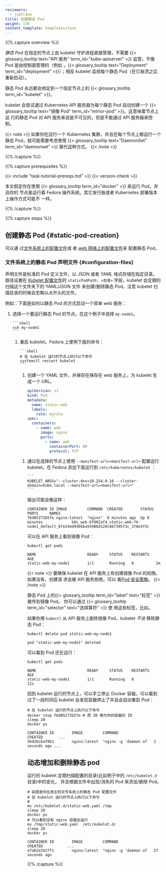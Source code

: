```yaml
---
reviewers:
  - jsafrane
title: 创建静态 Pod
weight: 170
content_template: templates/task
---
```


{{% capture overview %}}

<!--
*Static Pods* are managed directly by the kubelet daemon on a specific node,
without the {{< glossary_tooltip text="API server" term_id="kube-apiserver" >}}
observing them.
Unlike Pods that are managed by the control plane (for example, a
{{< glossary_tooltip text="Deployment" term_id="deployment" >}});
instead, the kubelet watches each static Pod (and restarts it if it crashes).
-->

_静态 Pod_ 在指定的节点上由 kubelet 守护进程直接管理，不需要
{{< glossary_tooltip text="API 服务" term_id="kube-apiserver" >}} 监管。不像 Pod
是由控制面管理的（例如
，{{< glossary_tooltip text="Deployment" term_id="deployment" >}}）；相反
kubelet 监视每个静态 Pod（在它崩溃之后重新启动）。

<!--
Static Pods are always bound to one {{< glossary_tooltip term_id="kubelet" >}} on a specific node.

The kubelet automatically tries to create a {{< glossary_tooltip text="mirror Pod" term_id="mirror-pod" >}}
on the Kubernetes API server for each static Pod.
This means that the Pods running on a node are visible on the API server,
but cannot be controlled from there.

{{< note >}}
If you are running clustered Kubernetes and are using static
Pods to run a Pod on every node, you should probably be using a
{{< glossary_tooltip text="DaemonSet" term_id="daemonset" >}}
instead.
{{< /note >}}
-->

静态 Pod 永远都会绑定到一个指定节点上的
{{< glossary_tooltip term_id="kubelet" >}}。

kubelet 会尝试通过 Kubernetes API 服务器为每个静态 Pod 自动创建一个
{{< glossary_tooltip text="镜像 Pod" term_id="mirror-pod" >}}。这意味着节点上运
行的静态 Pod 对 API 服务来说是不可见的，但是不能通过 API 服务器来控制。

{{< note >}} 如果你在运行一个 Kubernetes 集群，并且在每个节点上都运行一个静态
Pod，就可能需要考虑使用
{{< glossary_tooltip text="DaemonSet" term_id="daemonset" >}} 替代这种方式。
{{< /note >}}

{{% /capture %}}

{{% capture prerequisites %}}

{{< include "task-tutorial-prereqs.md" >}} {{< version-check >}}

<!--
This page assumes you're using {{< glossary_tooltip term_id="docker" >}} to run Pods,
and that your nodes are running the Fedora operating system.
Instructions for other distributions or Kubernetes installations may vary.
-->

本文假定你在使用 {{< glossary_tooltip term_id="docker" >}} 来运行 Pod，并且你的
节点是运行着 Fedora 操作系统。其它发行版或者 Kubernetes 部署版本上操作方式可能不
一样。

{{% /capture %}}

{{% capture steps %}}

<!--
## Create a static pod {#static-pod-creation}

You can configure a static Pod with either a [file system hosted configuration file](/docs/tasks/configure-pod-container/static-pod/#configuration-files) or a [web hosted configuration file](/docs/tasks/configure-pod-container/static-pod/#pods-created-via-http).
-->

## 创建静态 Pod {#static-pod-creation}

可以通
过[文件系统上的配置文件](/docs/tasks/configure-pod-container/static-pod/#configuration-files)或
者
[web 网络上的配置文件](/docs/tasks/configure-pod-container/static-pod/#pods-created-via-http)来
配置静态 Pod。

<!--
### Filesystem-hosted static Pod manifest {#configuration-files}

Manifests are standard Pod definitions in JSON or YAML format in a specific directory. Use the `staticPodPath: <the directory>` field in the [KubeletConfiguration file](/docs/tasks/administer-cluster/kubelet-config-file), which periodically scans the directory and creates/deletes static Pods as YAML/JSON files appear/disappear there.
Note that the kubelet will ignore files starting with dots when scanning the specified directory.

For example, this is how to start a simple web server as a static Pod:
-->

### 文件系统上的静态 Pod 声明文件 {#configuration-files}

声明文件是标准的 Pod 定义文件，以 JSON 或者 YAML 格式存储在指定目录。路径设置在
[Kubelet 配置文件](/docs/tasks/administer-cluster/kubelet-config-file)的
`staticPodPath: <目录>` 字段，kubelet 会定期的扫描这个文件夹下的 YAML/JSON 文件
来创建/删除静态 Pod。注意 kubelet 扫描目录的时候会忽略以点开头的文件。

例如：下面是如何以静态 Pod 的方式启动一个简单 web 服务：

<!--
1. Choose a node where you want to run the static Pod. In this example, it's `my-node1`.
-->

1.  选择一个要运行静态 Pod 的节点。在这个例子中选择 `my-node1`。

        ```shell
        ssh my-node1
        ```

    <!--

2.  Choose a directory, say `/etc/kubelet.d` and place a web server Pod
    definition there, e.g. `/etc/kubelet.d/static-web.yaml`:

    ```shell
     # Run this command on the node where kubelet is running
     mkdir /etc/kubelet.d/
     cat <<EOF >/etc/kubelet.d/static-web.yaml
     apiVersion: v1
     kind: Pod
     metadata:
       name: static-web
       labels:
         role: myrole
     spec:
       containers:
         - name: web
           image: nginx
           ports:
             - name: web
               containerPort: 80
               protocol: TCP
     EOF
    -->

    ```

3.  选择一个目录，比如在 `/etc/kubelet.d` 目录来保存 web 服务 Pod 的定义文件，
    `/etc/kubelet.d/static-web.yaml`：

        ```shell
        # 在 kubelet 运行的节点上执行以下命令
        mkdir /etc/kubelet.d/
        cat <<EOF >/etc/kubelet.d/static-web.yaml
        apiVersion: v1
        kind: Pod
        metadata:
          name: static-web
          labels:
            role: myrole
        spec:
          containers:
            - name: web
              image: nginx
              ports:
                - name: web
                  containerPort: 80
                  protocol: TCP
        EOF
        ```

    <!--

4.  Configure your kubelet on the node to use this directory by running it with
    `--pod-manifest-path=/etc/kubelet.d/` argument. On Fedora edit
    `/etc/kubernetes/kubelet` to include this line:

        ```
        KUBELET_ARGS="--cluster-dns=10.254.0.10 --cluster-domain=kube.local --pod-manifest-path=/etc/kubelet.d/"
        ```
        or add the `staticPodPath: <the directory>` field in the [KubeletConfiguration file](/docs/tasks/administer-cluster/kubelet-config-file).

    -->

5.  配置这个节点上的 kubelet，使用这个参数执行
    `--pod-manifest-path=/etc/kubelet.d/`：

    ```
    KUBELET_ARGS="--cluster-dns=10.254.0.10 --cluster-domain=kube.local --pod-manifest-path=/etc/kubelet.d/"
    ```

    或者在
    [Kubelet 配置文件](/docs/tasks/administer-cluster/kubelet-config-file)中添加
    `staticPodPath: <目录>`字段。

<!--
1. Restart the kubelet. On Fedora, you would run:

    ```shell
    # Run this command on the node where the kubelet is running
    systemctl restart kubelet
    ```
-->

1.  重启 kubelet。Fedora 上使用下面的命令：

        ```shell
        # 在 kubelet 运行的节点上执行以下命令
        systemctl restart kubelet
        ```

    <!--

### Web-hosted static pod manifest {#pods-created-via-http}

Kubelet periodically downloads a file specified by `--manifest-url=<URL>`
argument and interprets it as a JSON/YAML file that contains Pod definitions.
Similar to how [filesystem-hosted manifests](#configuration-files) work, the
kubelet refetches the manifest on a schedule. If there are changes to the list
of static Pods, the kubelet applies them.

To use this approach: -->

### Web 网上的静态 Pod 声明文件 {#pods-created-via-http}

Kubelet 根据 `--manifest-url=<URL>` 参数的配置定期的下载指定文件，并且转换成
JSON/YAML 格式的 Pod 容器定义文件。
与[文件系统上的声明文件](#configuration-files)使用方式类似，kubelet 调度获取声明
文件。如果静态 Pod 的声明文件有改变，kubelet 会应用这些改变。

按照下面的方式来：

<!--
1. Create a YAML file and store it on a web server so that you can pass the URL of that file to the kubelet.
-->

1. 创建一个 YAML 文件，并保存在保存在 web 服务上，为 kubelet 生成一个 URL。

   ```yaml
   apiVersion: v1
   kind: Pod
   metadata:
     name: static-web
     labels:
       role: myrole
   spec:
     containers:
       - name: web
         image: nginx
         ports:
           - name: web
             containerPort: 80
             protocol: TCP
   ```

<!--
2. Configure the kubelet on your selected node to use this web manifest by running it with `--manifest-url=<manifest-url>`. On Fedora, edit `/etc/kubernetes/kubelet` to include this line:
-->

1.  通过在选择的节点上使用 `--manifest-url=<manifest-url>` 配置运行 kubelet。在
    Fedora 添加下面这行到 `/etc/kubernetes/kubelet` ：

        ```
        KUBELET_ARGS="--cluster-dns=10.254.0.10 --cluster-domain=kube.local --manifest-url=<manifest-url>"
        ```

    <!--

2.  Restart the kubelet. On Fedora, you would run:

        ```shell
        # Run this command on the node where the kubelet is running
        systemctl restart kubelet
        ```

    -->

3.  重启 kubelet。在 Fedora 上运行如下命令：

        ```shell
        # 在 kubelet 运行的节点上执行以下命令
        systemctl restart kubelet
        ```

    <!--

## Observe static pod behavior {#behavior-of-static-pods}

When the kubelet starts, it automatically starts all defined static Pods. As you
have defined a static Pod and restarted the kubelet, the new static Pod should
already be running.

You can view running containers (including static Pods) by running (on the
node):

```shell
# Run this command on the node where kubelet is running
docker ps
```

The output might be something like: -->

## 观察静态 pod 的行为 {#behavior-of-static-pods}

当 kubelet 启动时，会自动启动所有定义的静态 Pod。当定义了一个静态 Pod 并重新启动
kubelet 时，新的静态 Pod 就应该已经在运行了。

可以在节点上云心下面的命令来看运行的容器（包括静态 Pod）：

```shell
# 在 kubelet 运行的节点上执行以下命令
docker ps
```

<!--
The output might be something like:
-->

输出可能会像这样：

```
CONTAINER ID IMAGE         COMMAND  CREATED        STATUS         PORTS     NAMES
f6d05272b57e nginx:latest  "nginx"  8 minutes ago  Up 8 minutes             k8s_web.6f802af4_static-web-fk-node1_default_67e24ed9466ba55986d120c867395f3c_378e5f3c
```

<!--
You can see the mirror Pod on the API server:
-->

可以在 API 服务上看到镜像 Pod：

```shell
kubectl get pods
```

```
NAME                       READY     STATUS    RESTARTS   AGE
static-web-my-node1        1/1       Running   0          2m
```

<!--
{{< note >}}
Make sure the kubelet has permission to create the mirror Pod in the API server. If not, the creation request is rejected by the API server. See
[PodSecurityPolicy](/docs/concepts/policy/pod-security-policy/).
{{< /note >}}
-->

{{< note >}} 要确保 kubelet 在 API 服务上有创建镜像 Pod 的权限。如果没有，创建请
求会被 API 服务拒绝。可以
看[Pod 安全策略](/docs/concepts/policy/pod-security-policy/)。 {{< /note >}}

<!--
{{< glossary_tooltip term_id="label" text="Labels" >}} from the static Pod are
propagated into the mirror Pod. You can use those labels as normal via
{{< glossary_tooltip term_id="selector" text="selectors" >}}, etc.
-->

静态 Pod 上的{{< glossary_tooltip term_id="label" text="标签" >}} 被传到镜像
Pod。 你可以通过 {{< glossary_tooltip term_id="selector" text="选择算符" >}} 使
用这些标签，比如。

<!--
If you try to use `kubectl` to delete the mirror Pod from the API server,
the kubelet _doesn't_ remove the static Pod:
-->

如果你用 `kubectl` 从 API 服务上删除镜像 Pod，kubelet _不会_ 移除静态 Pod：

```shell
kubectl delete pod static-web-my-node1
```

```
pod "static-web-my-node1" deleted
```

<!--
You can see that the Pod is still running:
-->

可以看到 Pod 还在运行：

```shell
kubectl get pods
```

```
NAME                       READY     STATUS    RESTARTS   AGE
static-web-my-node1        1/1       Running   0          12s
```

<!--
Back on your node where the kubelet is running, you can try to stop the Docker
container manually.
You'll see that, after a time, the kubelet will notice and will restart the Pod
automatically:

```shell
# Run these commands on the node where the kubelet is running
docker stop f6d05272b57e # replace with the ID of your container
sleep 20
docker ps
```
-->

回到 kubelet 运行的节点上，可以手工停止 Docker 容器。可以看到过了一段时间后
kubelet 会发现容器停止了并且会自动重启 Pod：

```shell
# 在 kubelet 运行的节点上执行以下命令
docker stop f6d05272b57e # 把 ID 换为你的容器的 ID
sleep 20
docker ps
```

```
CONTAINER ID        IMAGE         COMMAND                CREATED       ...
5b920cbaf8b1        nginx:latest  "nginx -g 'daemon of   2 seconds ago ...
```

<!--
## Dynamic addition and removal of static pods

The running kubelet periodically scans the configured directory (`/etc/kubelet.d` in our example) for changes and adds/removes Pods as files appear/disappear in this directory.

```shell
# This assumes you are using filesystem-hosted static Pod configuration
# Run these commands on the node where the kubelet is running
#
mv /etc/kubelet.d/static-web.yaml /tmp
sleep 20
docker ps
# You see that no nginx container is running
mv /tmp/static-web.yaml  /etc/kubelet.d/
sleep 20
docker ps
```
-->

## 动态增加和删除静态 pod

运行的 kubelet 定期扫描配置的目录(比如例子中的 `/etc/kubelet.d` 目录)中的变化，
并且根据文件中出现/消失的 Pod 来添加/删除 Pod。

```shell
# 前提是你在用主机文件系统上的静态 Pod 配置文件
# 在 kubelet 运行的节点上执行以下命令
#
mv /etc/kubelet.d/static-web.yaml /tmp
sleep 20
docker ps
# 可以看到没有 nginx 容器在运行
mv /tmp/static-web.yaml  /etc/kubelet.d/
sleep 20
docker ps
```

```
CONTAINER ID        IMAGE         COMMAND                CREATED           ...
e7a62e3427f1        nginx:latest  "nginx -g 'daemon of   27 seconds ago
```

{{% /capture %}}
